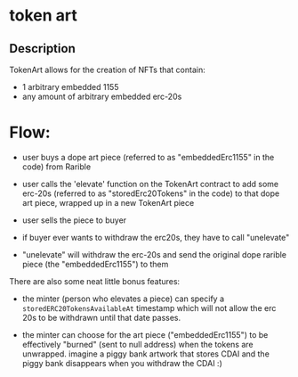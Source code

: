 # token art

## Description

TokenArt allows for the creation of NFTs that contain:

- 1 arbitrary embedded 1155
- any amount of arbitrary embedded erc-20s

# Flow:

- user buys a dope art piece (referred to as "embeddedErc1155" in the code) from Rarible

- user calls the 'elevate' function on the TokenArt contract to add some erc-20s (referred to as "storedErc20Tokens" in the code) to that dope art piece, wrapped up in a new TokenArt piece

- user sells the piece to buyer

- if buyer ever wants to withdraw the erc20s, they have to call "unelevate"

- "unelevate" will withdraw the erc-20s and send the original dope rarible piece (the "embeddedErc1155") to them

There are also some neat little bonus features:

- the minter (person who elevates a piece) can specify a `storedERC20TokensAvailableAt` timestamp which will not allow the erc 20s to be withdrawn until that date passes.

- the minter can choose for the art piece ("embeddedErc1155") to be effectively "burned" (sent to null address) when the tokens are unwrapped. imagine a piggy bank artwork that stores CDAI and the piggy bank disappears when you withdraw the CDAI :)
